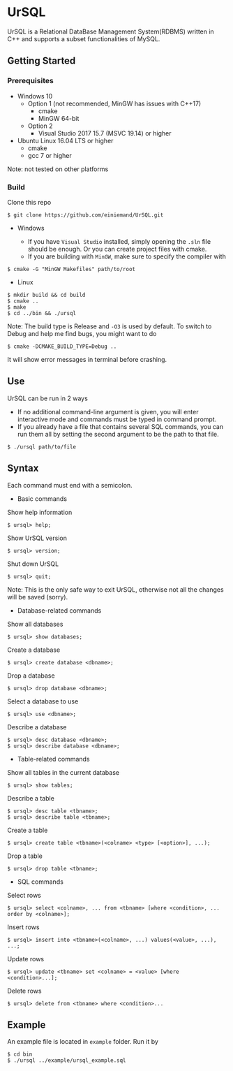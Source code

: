 # UrSQL
UrSQL is a Relational DataBase Management System(RDBMS) written in C++ and supports a subset functionalities of MySQL. 
## Getting Started
### Prerequisites
* Windows 10
    * Option 1 (not recommended, MinGW has issues with C++17)
        * cmake
        * MinGW 64-bit
    * Option 2
        * Visual Studio 2017 15.7 (MSVC 19.14) or higher
* Ubuntu Linux 16.04 LTS or higher
    * cmake
    * gcc 7 or higher

Note: not tested on other platforms
### Build
Clone this repo
```
$ git clone https://github.com/einiemand/UrSQL.git
```
* Windows

    * If you have `Visual Studio` installed, simply opening the `.sln` file should be enough. Or you can create project files with cmake.
    * If you are building with `MinGW`, make sure to specify the compiler with
```
$ cmake -G "MinGW Makefiles" path/to/root
```
* Linux
```
$ mkdir build && cd build
$ cmake ..
$ make
$ cd ../bin && ./ursql
```

Note: The build type is Release and `-O3` is used by default. To switch to Debug and help me find bugs, you might want to do
```
$ cmake -DCMAKE_BUILD_TYPE=Debug ..
```
It will show error messages in terminal before crashing.
## Use
UrSQL can be run in 2 ways
* If no additional command-line argument is given, you will enter interactive mode and commands must be typed in command prompt.
* If you already have a file that contains several SQL commands, you can run them all by setting the second argument to be the path to that file.
```
$ ./ursql path/to/file
```
## Syntax
Each command must end with a semicolon.
* Basic commands

Show help information
```
$ ursql> help;
```
Show UrSQL version
```
$ ursql> version;
```
Shut down UrSQL
```
$ ursql> quit;
```
Note: This is the only safe way to exit UrSQL, otherwise not all the changes will be saved (sorry).
* Database-related commands

Show all databases
```
$ ursql> show databases;
```
Create a database
```
$ ursql> create database <dbname>;
```
Drop a database
```
$ ursql> drop database <dbname>;
```
Select a database to use
```
$ ursql> use <dbname>;
```
Describe a database
```
$ ursql> desc database <dbname>;
$ ursql> describe database <dbname>;
```
* Table-related commands

Show all tables in the current database
```
$ ursql> show tables;
```
Describe a table
```
$ ursql> desc table <tbname>;
$ ursql> describe table <tbname>;
```
Create a table
```
$ ursql> create table <tbname>(<colname> <type> [<option>], ...);
``` 
Drop a table
```
$ ursql> drop table <tbname>;
```
* SQL commands

Select rows
```
$ ursql> select <colname>, ... from <tbname> [where <condition>, ... order by <colname>];
```
Insert rows
```
$ ursql> insert into <tbname>(<colname>, ...) values(<value>, ...), ...;
```
Update rows
```
$ ursql> update <tbname> set <colname> = <value> [where <condition>...];
```
Delete rows
```
$ ursql> delete from <tbname> where <condition>...
```
## Example
An example file is located in `example` folder. Run it by
```
$ cd bin
$ ./ursql ../example/ursql_example.sql
```